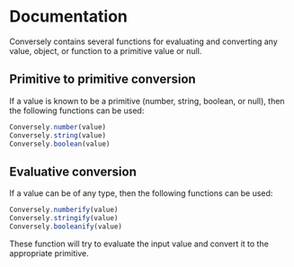 # Documentation

Conversely contains several functions for evaluating and converting any value,
object, or function to a primitive value or null.

## Primitive to primitive conversion

If a value is known to be a primitive (number, string, boolean, or null), then
the following functions can be used:

```JavaScript
Conversely.number(value)
Conversely.string(value)
Conversely.boolean(value)
```

## Evaluative conversion

If a value can be of any type, then the following functions can be used:

```JavaScript
Conversely.numberify(value)
Conversely.stringify(value)
Conversely.booleanify(value)
```

These function will try to evaluate the input value and convert it to
the appropriate primitive.
